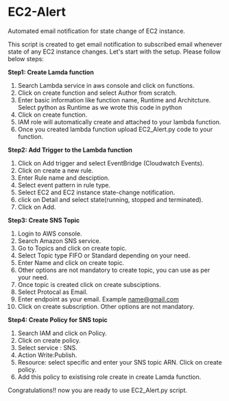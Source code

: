 # EC2-Alert

Automated email notification for state change of EC2 instance.

This script is created to get email notification to subscribed email whenever state of any EC2 instance changes. Let's start with the setup. Please follow below steps: 

**Step1: Create Lamda function**

1. Search Lambda service in aws console and click on functions.
2. Click on create function and select Author from scratch.
3. Enter basic information like function name, Runtime and Architcture. Select python as Runtime as we wrote this code in python
4. Click on create function.
5. IAM role will automatically create and attached to your lambda function.
6. Once you created lambda function upload EC2_Alert.py code to your function.

**Step2: Add Trigger to the Lambda function**

1. Click on Add trigger and select EventBridge (Cloudwatch Events).
2. Click on create a new rule.
3. Enter Rule name and desciption.
4. Select event pattern in rule type.
5. Select EC2 and EC2 instance state-change notification.
6. click on Detail and select state(running, stopped and terminated).
7. Click on Add.

**Step3: Create SNS Topic**

1. Login to AWS console.
2. Search Amazon SNS service.
3. Go to Topics and click on create topic.
4. Select Topic type FIFO or Standard depending on your need.
5. Enter Name and click on create topic.
6. Other options are not mandatory to create topic, you can use as per your need.
7. Once topic is created click on create subsciptions.
8. Select Protocal as Email.
9. Enter endpoint as your email. Example name@gmail.com
10. Click on create subscription. Other options are not mandatory.

**Step4: Create Policy for SNS topic**

1. Search IAM and click on Policy.
2. Click on create policy.
3. Select service : SNS.
4. Action Write:Publish.
5. Resource: select specific and enter your SNS topic ARN. Click on create policy.
6. Add this policy to existising role create in create Lamda function.

Congratulations!! now you are ready to use EC2_Alert.py script.

